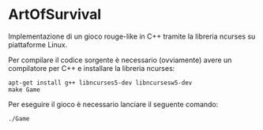 # ArtOfSurvival
Implementazione di un gioco rouge-like in C++ tramite la libreria ncurses su piattaforme Linux.<br>

Per compilare il codice sorgente è necessario (ovviamente) avere un compilatore per C++ e installare la libreria ncurses:<br>
```console
apt-get install g++ libncurses5-dev libncursesw5-dev
make Game
```

Per eseguire il gioco è necessario lanciare il seguente comando:<br>
```console
./Game
```


